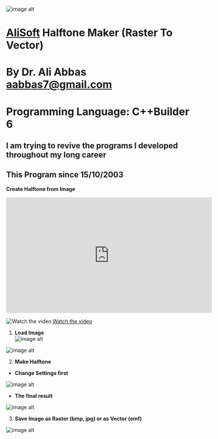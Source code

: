 ![image alt](https://github.com/aabbas77-web/AliSoft/blob/main/AliSoft128Transparent.png)
# [AliSoft](https://hodhods.com) Halftone Maker (Raster To Vector)
# By Dr. Ali Abbas aabbas7@gmail.com
# Programming Language: C++Builder 6
## I am trying to revive the programs I developed throughout my long career
## This Program since 15/10/2003

**Create Halftone from Image**

<iframe width="560" height="315" 
src="https://www.youtube.com/embed/ecGTu8sCbYQ" 
title="YouTube video player" frameborder="0" 
allow="accelerometer; autoplay; clipboard-write; encrypted-media; gyroscope; picture-in-picture" allowfullscreen>
</iframe>



![[Watch the video](https://youtu.be/Cf_dvVaLGM8)](https://github.com/aabbas77-web/Halftone-Maker/releases/download/FirstRelease/HalftoneVideo.png)
[Watch the video](https://youtu.be/Cf_dvVaLGM8)<br/>

1. **Load Image**<br/>
![image alt](https://github.com/aabbas77-web/Halftone-Maker/releases/download/FirstRelease/GIRL01.BMP)<br/>

![image alt](https://github.com/aabbas77-web/Halftone-Maker/releases/download/FirstRelease/LoadImage.png)<br/>

2. **Make Halftone**<br/>
-  **Change Settings first**<br/>

![image alt](https://github.com/aabbas77-web/Halftone-Maker/releases/download/FirstRelease/Settings.png)<br/>

-  **The final result**<br/>

![image alt](https://github.com/aabbas77-web/Halftone-Maker/releases/download/FirstRelease/MakeHalftone.png)<br/>

3. **Save Image as Raster (bmp, jpg) or as Vector (emf)**<br/>

![image alt](https://github.com/aabbas77-web/Halftone-Maker/releases/download/FirstRelease/GIRL01.JPG)<br/>

